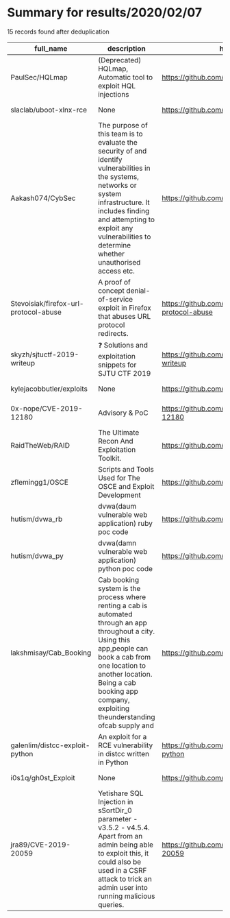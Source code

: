 
# Summary for results/2020/02/07
    
15 records found after deduplication

| full_name | description | html_url | matched_list | matched_count | pushed_at | size | stargazers_count | language | forks_count | vul_ids |
|---------------------------------------|-----------------------------------------------------------------------------------------------------------------------------------------------------------------------------------------------------------------------------------------------------------------|----------------------------------------------------------|-----------------------|-----------------|---------------------------|--------|--------------------|------------------|---------------|--------------------|
| PaulSec/HQLmap | (Deprecated) HQLmap, Automatic tool to exploit HQL injections | https://github.com/PaulSec/HQLmap | ['exploit'] | 1 | 2020-02-07 10:22:27+00:00 | 176 | 220 | Python | 43 | [] |
| slaclab/uboot-xlnx-rce | None | https://github.com/slaclab/uboot-xlnx-rce | ['rce'] | 1 | 2020-02-07 01:17:03+00:00 | 60644 | 0 | C | 1 | [] |
| Aakash074/CybSec | The purpose of this team is to evaluate the security of and identify vulnerabilities in the systems, networks or system infrastructure. It includes finding and attempting to exploit any vulnerabilities to determine whether unauthorised access etc. | https://github.com/Aakash074/CybSec | ['exploit'] | 1 | 2020-02-07 09:36:11+00:00 | 8141 | 0 | HTML | 0 | [] |
| Stevoisiak/firefox-url-protocol-abuse | A proof of concept denial-of-service exploit in Firefox that abuses URL protocol redirects. | https://github.com/Stevoisiak/firefox-url-protocol-abuse | ['exploit'] | 1 | 2020-02-07 16:05:02+00:00 | 3 | 0 | HTML | 0 | [] |
| skyzh/sjtuctf-2019-writeup | ❓ Solutions and exploitation snippets for SJTU CTF 2019 | https://github.com/skyzh/sjtuctf-2019-writeup | ['exploit'] | 1 | 2020-02-07 04:01:29+00:00 | 23 | 0 | Python | 0 | [] |
| kylejacobbutler/exploits | None | https://github.com/kylejacobbutler/exploits | ['exploit'] | 1 | 2020-02-07 06:35:50+00:00 | 4636 | 0 | Python | 0 | [] |
| 0x-nope/CVE-2019-12180 | Advisory & PoC | https://github.com/0x-nope/CVE-2019-12180 | ['cve poc', 'cve-2'] | 2 | 2020-02-07 08:25:29+00:00 | 6 | 5 | nan | 2 | ['CVE-2019-12180'] |
| RaidTheWeb/RAID | The Ultimate Recon And Exploitation Toolkit. | https://github.com/RaidTheWeb/RAID | ['exploit'] | 1 | 2020-02-07 01:59:43+00:00 | 16 | 0 | Python | 0 | [] |
| zflemingg1/OSCE | Scripts and Tools Used for The OSCE and Exploit Development | https://github.com/zflemingg1/OSCE | ['exploit'] | 1 | 2020-02-07 15:59:57+00:00 | 24672 | 5 | Python | 2 | [] |
| hutism/dvwa_rb | dvwa(daum vulnerable web application) ruby poc code | https://github.com/hutism/dvwa_rb | ['vulnerability poc'] | 1 | 2020-02-07 07:15:51+00:00 | 2338 | 0 | Ruby | 0 | [] |
| hutism/dvwa_py | dvwa(damn vulnerable web application) python poc code | https://github.com/hutism/dvwa_py | ['vulnerability poc'] | 1 | 2020-02-07 06:40:34+00:00 | 2351 | 0 | Python | 0 | [] |
| lakshmisay/Cab_Booking | Cab booking system is the process where renting a cab is automated through an app throughout a city. Using this app,people can book a cab from one location to another location. Being a cab booking app company, exploiting theunderstanding ofcab supply and | https://github.com/lakshmisay/Cab_Booking | ['exploit'] | 1 | 2020-02-07 04:30:16+00:00 | 704 | 0 | Jupyter Notebook | 0 | [] |
| galenlim/distcc-exploit-python | An exploit for a RCE vulnerability in distcc written in Python | https://github.com/galenlim/distcc-exploit-python | ['exploit', 'rce'] | 2 | 2020-02-07 10:03:10+00:00 | 5 | 0 | Python | 0 | [] |
| i0s1q/gh0st_Exploit | None | https://github.com/i0s1q/gh0st_Exploit | ['exploit'] | 1 | 2020-02-07 11:52:00+00:00 | 0 | 0 | | 0 | [] |
| jra89/CVE-2019-20059 | Yetishare SQL Injection in sSortDir_0 parameter - v3.5.2 - v4.5.4. Apart from an admin being able to exploit this, it could also be used in a CSRF attack to trick an admin user into running malicious queries. | https://github.com/jra89/CVE-2019-20059 | ['cve-2', 'exploit'] | 2 | 2020-02-07 17:48:22+00:00 | 2 | 3 | nan | 2 | ['CVE-2019-20059'] |
